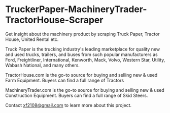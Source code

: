 # TruckerPaper-MachineryTrader-TractorHouse-Scraper

Get insight about the machinery product by scraping Truck Paper, Tractor House, United Rental etc.

Truck Paper is the trucking industry's leading marketplace for quality new and used trucks, trailers, and buses from such popular manufacturers as Ford, Freightliner, International, Kenworth, Mack, Volvo, Western Star, Utility, Wabash National, and many others.

TractorHouse.com is the go-to source for buying and selling new & used Farm Equipment. Buyers can find a full range of Tractors

MachineryTrader.com is the go-to source for buying and selling new & used Construction Equipment. Buyers can find a full range of Skid Steers.

Contact xf2108@gmail.com to learn more about this project.

